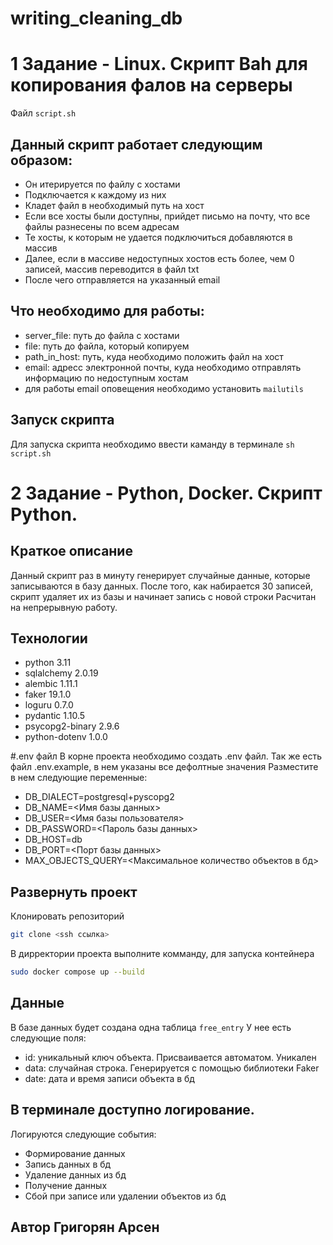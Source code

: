# writing_cleaning_db

# 1 Задание - Linux. Скрипт Bah для копирования фалов на серверы

Файл `script.sh`

## Данный скрипт работает следующим образом:
 - Он итерируется по файлу с хостами
 - Подключается к каждому из них
 - Кладет файл в необходимый путь на хост
 - Если все хосты были доступны, прийдет письмо на почту, что все файлы разнесены по всем адресам
 - Те хосты, к которым не удается подключиться добавляются в массив
 - Далее, если в массиве недоступных хостов есть более, чем 0 записей, массив переводится в файл txt
 - После чего отправляется на указанный email

## Что необходимо для работы:
- server_file: путь до файла с хостами
- file: путь до файла, который копируем
- path_in_host: путь, куда необходимо положить файл на хост
- email: адресс электронной почты, куда необходимо отправлять информацию по недоступным хостам
- для работы email оповещения необходимо установить `mailutils`

## Запуск скрипта
Для запуска скрипта необходимо ввести каманду в терминале `sh script.sh`


# 2 Задание - Python, Docker. Скрипт Python.

## Краткое описание
Данный скрипт раз в минуту генерирует случайные данные, которые записываются в базу данных.
После того, как набирается 30 записей, скрипт удаляет их из базы и начинает запись с новой строки
Расчитан на непрерывную работу.

## Технологии
- python 3.11 
- sqlalchemy 2.0.19
- alembic 1.11.1
- faker 19.1.0
- loguru 0.7.0
- pydantic 1.10.5
- psycopg2-binary 2.9.6
- python-dotenv 1.0.0

#.env файл
В корне проекта необходимо создать .env файл.
Так же есть файл .env.example, в нем указаны все дефолтные значения
Разместите в нем следующие переменные:

- DB_DIALECT=postgresql+pyscopg2
- DB_NAME=<Имя базы данных>
- DB_USER=<Имя базы пользователя>
- DB_PASSWORD=<Пароль базы данных>
- DB_HOST=db
- DB_PORT=<Порт базы данных>
- MAX_OBJECTS_QUERY=<Максимальное количество объектов в бд> 


## Развернуть проект
Клонировать репозиторий
```sh
git clone <ssh ссылка>
```
В дирректории проекта выполните комманду, для запуска контейнера
```sh
sudo docker compose up --build
```

## Данные
В базе данных будет создана одна таблица `free_entry`
У нее есть следующие поля:
- id: уникальный ключ объекта. Присваивается автоматом. Уникален
- data: случайная строка. Генерируется с помощью библиотеки Faker
- date: дата и время записи объекта в бд

## В терминале доступно логирование.
Логируются следующие события:
- Формирование данных
- Запись данных в бд
- Удаление данных из бд
- Получение данных
- Сбой при записе или удалении объектов из бд

## Автор Григорян Арсен

